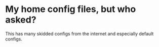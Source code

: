 # My home config files, but who asked?
This has many skidded configs from the internet and especially default configs.
